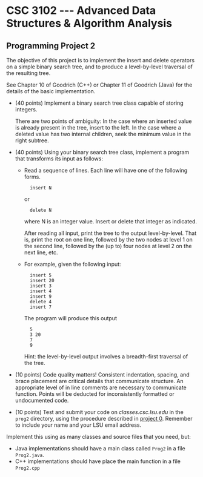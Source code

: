 # CSC 3102 --- Advanced Data Structures & Algorithm Analysis

## Programming Project 2

The objective of this project is to implement the insert and delete operators on a simple binary search tree, and to produce a level-by-level traversal of the resulting tree.

See Chapter 10 of Goodrich (C++) or Chapter 11 of Goodrich (Java) for the details of the basic implementation.

- (40 points) Implement a binary search tree class capable of storing integers.

	There are two points of ambiguity: In the case where an inserted value is already present in the tree, insert to the left. In the case where a deleted value has two internal children, seek the minimum value in the right subtree.

- (40 points) Using your binary search tree class, implement a program that transforms its input as follows:

	- Read a sequence of lines. Each line will have one of the following forms.

			insert N

		or 

			delete N

		where N is an integer value. Insert or delete that integer as indicated.

		After reading all input, print the tree to the output level-by-level. That is, print the root on one line, followed by the two nodes at level 1 on the second line, followed by the (up to) four nodes at level 2 on the next line, etc.

	- For example, given the following input:

			insert 5
			insert 20
			insert 3
			insert 4
			insert 9
			delete 4
			insert 7

		The program will produce this output

			5
			3 20
			7
			9

		Hint: the level-by-level output involves a breadth-first traversal of the tree.

- (10 points) Code quality matters! Consistent indentation, spacing, and brace placement are critical details that communicate structure. An appropriate level of in line comments are necessary to communicate function. Points will be deducted for inconsistently formatted or undocumented code.

- (10 points) Test and submit your code on *classes.csc.lsu.edu* in the `prog2` directory, using the procedure described in [project 0](project0.html). Remember to include your name and your LSU email address.

Implement this using as many classes and source files that you need, but:

- Java implementations should have a main class called `Prog2` in a file `Prog2.java`.
- C++ implementations should have place the main function in a file `Prog2.cpp`
